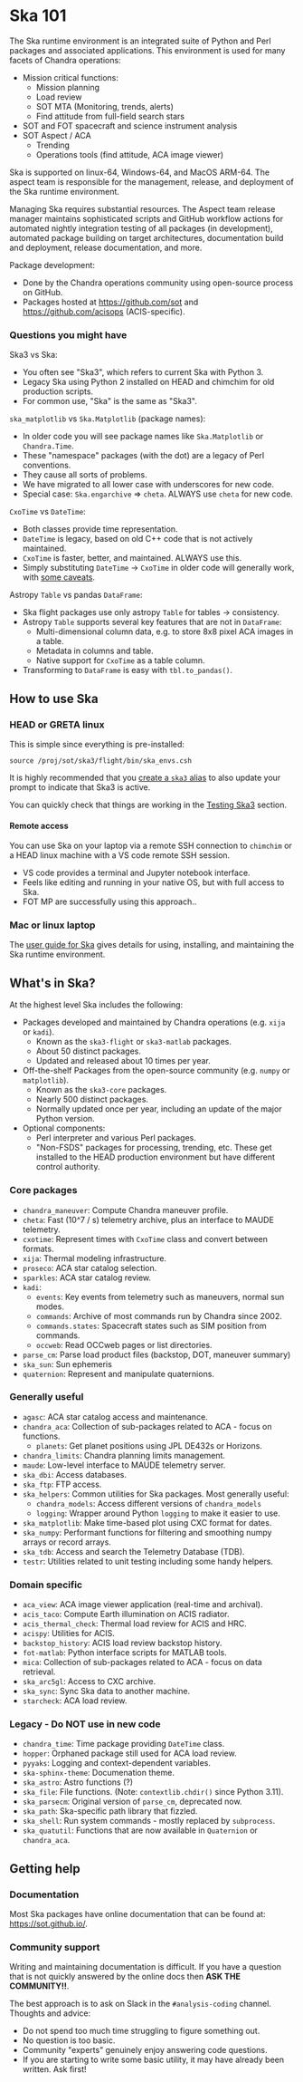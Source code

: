 # Ska 101

The Ska runtime environment is an integrated suite of Python and Perl packages and
associated applications. This environment is used for many facets of Chandra operations:

- Mission critical functions:
  - Mission planning
  - Load review
  - SOT MTA (Monitoring, trends, alerts)
  - Find attitude from full-field search stars
- SOT and FOT spacecraft and science instrument analysis
- SOT Aspect / ACA
  - Trending
  - Operations tools (find attitude, ACA image viewer)

Ska is supported on linux-64, Windows-64, and MacOS ARM-64. The aspect team is
responsible for the management, release, and deployment of the Ska runtime environment.

Managing Ska requires substantial resources. The Aspect team release manager maintains
sophisticated scripts and GitHub workflow actions for automated nightly integration
testing of all packages (in development), automated package building on target
architectures, documentation build and deployment, release documentation, and more.

Package development:
- Done by the Chandra operations community using open-source process on GitHub.
- Packages hosted at https://github.com/sot and https://github.com/acisops
  (ACIS-specific).

### Questions you might have

Ska3 vs Ska:
- You often see "Ska3", which refers to current Ska with Python 3.
- Legacy Ska using Python 2 installed on HEAD and chimchim for old production scripts.
- For common use, "Ska" is the same as "Ska3".

`ska_matplotlib` vs `Ska.Matplotlib` (package names):
- In older code you will see package names like `Ska.Matplotlib` or `Chandra.Time`.
- These "namespace" packages (with the dot) are a legacy of Perl conventions.
- They cause all sorts of problems.
- We have migrated to all lower case with underscores for new code.
- Special case: `Ska.engarchive` => `cheta`. ALWAYS use `cheta` for new code.

`CxoTime` vs `DateTime`:
- Both classes provide time representation.
- `DateTime` is legacy, based on old C++ code that is not actively maintained.
- `CxoTime` is faster, better, and maintained. ALWAYS use this.
- Simply substituting `DateTime` -> `CxoTime` in older code will generally work, with [some caveats](https://sot.github.io/cxotime/#compatibility-with-datetime).

Astropy `Table` vs pandas `DataFrame`:
- Ska flight packages use only astropy `Table` for tables -> consistency.
- Astropy `Table` supports several key features that are not in `DataFrame`:
  - Multi-dimensional column data, e.g. to store 8x8 pixel ACA images in a table.
  - Metadata in columns and table.
  - Native support for `CxoTime` as a table column.
- Transforming to `DataFrame` is easy with `tbl.to_pandas()`.

## How to use Ska

### HEAD or GRETA linux

This is simple since everything is pre-installed:
```
source /proj/sot/ska3/flight/bin/ska_envs.csh
```
It is highly recommended that you [create a `ska3` alias](https://github.com/sot/skare3/wiki/Ska3-runtime-environment-for-users#Linux-alias-for-production-Ska3) to also update your prompt to indicate that Ska3 is active.

You can quickly check that things are working in the [Testing Ska3](https://github.com/sot/skare3/wiki/Ska3-runtime-environment-for-users#testing-ska3) section.

#### Remote access

You can use Ska on your laptop via a remote SSH connection to `chimchim` or a HEAD linux machine with a VS code remote SSH session.
- VS code provides a terminal and Jupyter notebook interface.
- Feels like editing and running in your native OS, but with full access to Ska.
- FOT MP are successfully using this approach..

### Mac or linux laptop

The [user guide for Ska](https://github.com/sot/skare3/wiki/Ska3-runtime-environment-for-users)
gives details for using, installing, and maintaining the Ska runtime environment.

## What's in Ska?

At the highest level Ska includes the following:
- Packages developed and maintained by Chandra operations (e.g. `xija` or `kadi`).
  - Known as the `ska3-flight` or `ska3-matlab` packages.
  - About 50 distinct packages.
  - Updated and released about 10 times per year.
- Off-the-shelf Packages from the open-source community (e.g. `numpy` or `matplotlib`).
  - Known as the `ska3-core` packages.
  - Nearly 500 distinct packages.
  - Normally updated once per year, including an update of the major Python version.
- Optional components:
  - Perl interpreter and various Perl packages.
  - "Non-FSDS" packages for processing, trending, etc. These get installed to the HEAD
    production environment but have different control authority.

### Core packages

- `chandra_maneuver`: Compute Chandra maneuver profile.
- `cheta`: Fast (10^7 / s) telemetry archive, plus an interface to MAUDE telemetry.
- `cxotime`: Represent times with `CxoTime` class and convert between formats.
- `xija`: Thermal modeling infrastructure.
- `proseco`: ACA star catalog selection.
- `sparkles`: ACA star catalog review.
- `kadi`:
  - `events`: Key events from telemetry such as maneuvers, normal sun modes.
  - `commands`: Archive of most commands run by Chandra since 2002.
  - `commands.states`: Spacecraft states such as SIM position from commands.
  - `occweb`: Read OCCweb pages or list directories.
- `parse_cm`: Parse load product files (backstop, DOT, maneuver summary)
- `ska_sun`: Sun ephemeris
- `quaternion`: Represent and manipulate quaternions.

### Generally useful

- `agasc`: ACA star catalog access and maintenance.
- `chandra_aca`: Collection of sub-packages related to ACA - focus on functions.
  - `planets`: Get planet positions using JPL DE432s or Horizons.
- `chandra_limits`: Chandra planning limits management.
- `maude`: Low-level interface to MAUDE telemetry server.
- `ska_dbi`: Access databases.
- `ska_ftp`: FTP access.
- `ska_helpers`: Common utilities for Ska packages. Most generally useful:
  - `chandra_models`: Access different versions of `chandra_models`
  - `logging`: Wrapper around Python `logging` to make it easier to use.
- `ska_matplotlib`: Make time-based plot using CXC format for dates.
- `ska_numpy`: Performant functions for filtering and smoothing numpy arrays or record arrays.
- `ska_tdb`: Access and search the Telemetry Database (TDB).
- `testr`: Utilities related to unit testing including some handy helpers.

### Domain specific

- `aca_view`: ACA image viewer application (real-time and archival).
- `acis_taco`: Compute Earth illumination on ACIS radiator.
- `acis_thermal_check`: Thermal load review for ACIS and HRC.
- `acispy`: Utilities for ACIS.
- `backstop_history`: ACIS load review backstop history.
- `fot-matlab`: Python interface scripts for MATLAB tools.
- `mica`: Collection of sub-packages related to ACA - focus on data retrieval.
- `ska_arc5gl`: Access to CXC archive.
- `ska_sync`: Sync Ska data to another machine.
- `starcheck`: ACA load review.

### Legacy - Do NOT use in new code

- `chandra_time`: Time package providing `DateTime` class.
- `hopper`: Orphaned package still used for ACA load review.
- `pyyaks`: Logging and context-dependent variables.
- `ska-sphinx-theme`: Documenation theme.
- `ska_astro`: Astro functions (?)
- `ska_file`: File functions. (Note: `contextlib.chdir()` since Python 3.11).
- `ska_parsecm`: Original version of `parse_cm`, deprecated now.
- `ska_path`: Ska-specific path library that fizzled.
- `ska_shell`: Run system commands - mostly replaced by `subprocess`.
- `ska_quatutil`: Functions that are now available in `Quaternion` or `chandra_aca`.

## Getting help

### Documentation

Most Ska packages have online documentation that can be found at: https://sot.github.io/.

### Community support

Writing and maintaining documentation is difficult. If you have a question that is not quickly answered by the online docs then **ASK THE COMMUNITY!!**.

The best approach is to ask on Slack in the `#analysis-coding` channel. Thoughts and advice:

- Do not spend too much time struggling to figure something out.
- No question is too basic.
- Community "experts" genuinely enjoy answering code questions.
- If you are starting to write some basic utility, it may have already been written. Ask first!
